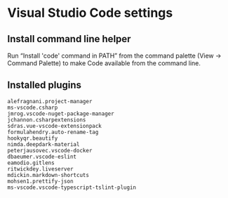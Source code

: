 # Visual Studio Code settings

## Install command line helper

Run “Install 'code' command in PATH” from the command palette (View → Command Palette) to make Code available from the command line.

## Installed plugins
```
alefragnani.project-manager
ms-vscode.csharp
jmrog.vscode-nuget-package-manager
jchannon.csharpextensions
sdras.vue-vscode-extensionpack
formulahendry.auto-rename-tag
hookyqr.beautify
nimda.deepdark-material
peterjausovec.vscode-docker
dbaeumer.vscode-eslint
eamodio.gitlens
ritwickdey.liveserver
mdickin.markdown-shortcuts
mohsen1.prettify-json
ms-vscode.vscode-typescript-tslint-plugin
```
